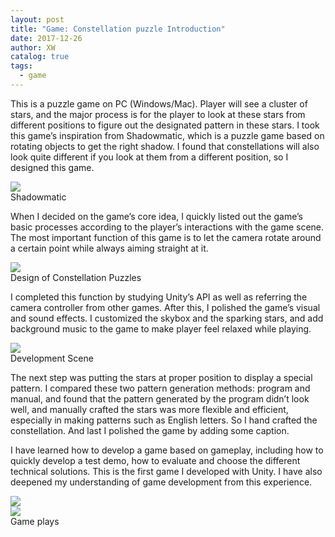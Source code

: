 ```yaml
---
layout: post
title: "Game: Constellation puzzle Introduction"
date: 2017-12-26
author: XW
catalog: true
tags:
  - game
---
```


This is a puzzle game on PC (Windows/Mac). Player will see a cluster of stars, and the major process is for the player to look at these stars from different positions to figure out the designated pattern in these stars.
I took this game’s inspiration from Shadowmatic, which is a puzzle game based on rotating objects to get the right shadow. I found that constellations will also look quite different if you look at them from a different position, so I designed this game.

<div class="post-image-wrapper">
  <div>
    <img src="{{site.url}}/img/pictures/ShadowMatic.jpg" class="post-image" />
  </div>
  <div>Shadowmatic</div>
</div>

When I decided on the game’s core idea, I quickly listed out the game’s basic processes according to the player’s interactions with the game scene.
The most important function of this game is to let the camera rotate around a certain point while always aiming straight at it.

<div class="post-image-wrapper">
  <div>
    <img src="{{site.url}}/img/pictures/constellation-sketch.png" class="post-image" />
  </div>
  <div>Design of Constellation Puzzles</div>
</div>

I completed this function by studying Unity’s API as well as referring the camera controller from other games.
After this, I polished the game’s visual and sound effects. I customized the skybox and the sparking stars, and add background music to the game to make player feel relaxed while playing.

<div class="post-image-wrapper">
  <div>
    <img src="{{site.url}}/img/pictures/constellation-develop.png" class="post-image" />
  </div>
  <div>Development Scene</div>
</div>

The next step was putting the stars at proper position to display a special pattern. I compared these two pattern generation methods: program and manual, and found that the pattern generated by the program didn’t look well, and manually crafted the stars was more flexible and efficient, especially in making patterns such as English letters. So I hand crafted the constellation.
And last I polished the game by adding some caption.

I have learned how to develop a game based on gameplay, including how to quickly develop a test demo, how to evaluate and choose the different technical solutions. This is the first game I developed with Unity. I have also deepened my understanding of game development from this experience.

<div class="post-image-wrapper">
  <div>
    <img src="{{site.url}}/img/pictures/constellation-gamescene1.PNG" class="post-image" />
  </div>
  <div>
    <img src="{{site.url}}/img/pictures/constellation-gamescene2.PNG" class="post-image" />
  </div>
  <div>Game plays</div>
</div>
